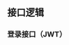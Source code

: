 <!--
 * @Author: ldm
 * @Date: 2021-12-04 19:14:27
 * @LastEditors: ldm
 * @LastEditTime: 2021-12-12 04:22:13
 * @Description: 毕业设计后端代码
-->
## 接口逻辑

### 登录接口（JWT）


